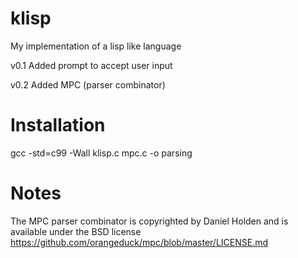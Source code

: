 # klisp
My implementation of a lisp like language

v0.1 Added prompt to accept user input

v0.2 Added MPC (parser combinator)

Installation
============
gcc -std=c99 -Wall klisp.c mpc.c -o parsing

Notes
=====
The MPC parser combinator is copyrighted by Daniel Holden and is available under the BSD license https://github.com/orangeduck/mpc/blob/master/LICENSE.md
